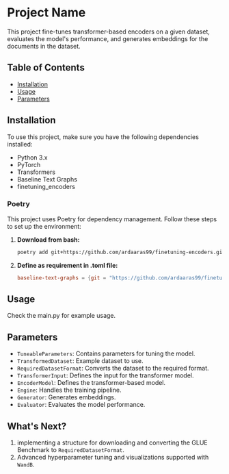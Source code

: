 # Project Name

This project fine-tunes transformer-based encoders on a given dataset, evaluates the model's performance, and generates embeddings for the documents in the dataset.

## Table of Contents

- [Installation](#installation)
- [Usage](#usage)
- [Parameters](#parameters)

## Installation

To use this project, make sure you have the following dependencies installed:

- Python 3.x
- PyTorch
- Transformers
- Baseline Text Graphs
- finetuning_encoders

### Poetry

This project uses Poetry for dependency management. Follow these steps to set up the environment:

1. **Download from bash:**

    ```bash
    poetry add git+https://github.com/ardaaras99/finetuning-encoders.git@main
    ```

2. **Define as requirement in .toml file:**

    ```toml
    baseline-text-graphs = {git = "https://github.com/ardaaras99/finetuning-encoders.git@main", rev = "main"}
    ```

## Usage

Check the main.py for example usage.

## Parameters

- `TuneableParameters`: Contains parameters for tuning the model.
- `TransformedDataset`: Example dataset to use.
- `RequiredDatasetFormat`: Converts the dataset to the required format.
- `TransformerInput`: Defines the input for the transformer model.
- `EncoderModel`: Defines the transformer-based model.
- `Engine`: Handles the training pipeline.
- `Generator`: Generates embeddings.
- `Evaluator`: Evaluates the model performance.

## What's Next?

1. implementing a structure for downloading and converting the GLUE Benchmark to `RequiredDatasetFormat`.
2. Advanced hyperparameter tuning and visualizations supported with `WandB`.
